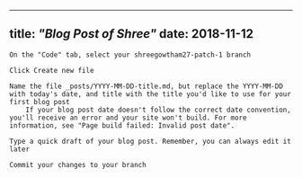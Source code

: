 
---
title: _"Blog Post of Shree"_
date: 2018-11-12
---
    On the "Code" tab, select your shreegowtham27-patch-1 branch

    Click Create new file

    Name the file _posts/YYYY-MM-DD-title.md, but replace the YYYY-MM-DD with today's date, and title with the title you'd like to use for your first blog post
        If your blog post date doesn't follow the correct date convention, you'll receive an error and your site won't build. For more information, see "Page build failed: Invalid post date".

    Type a quick draft of your blog post. Remember, you can always edit it later

    Commit your changes to your branch

